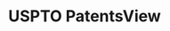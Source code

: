 ---
bigquery: https://console.cloud.google.com/bigquery?p=patents-public-data&d=patentsview&page=dataset
citation: Attribution should be given to PatentsView for use, distribution, or derivative
  works.
code: https://github.com/CSSIP-AIR/PatentsView-Code-Snippets/
contributors: USPTO
cost: None
description: 'PatentsView includes US patent data including raw data (summaries, applications,
  pregrant applications), disambugations of inventors and assignees, and inventor
  gender estimates.  Also foreign priority data, # of figures and sheets, and government
  interest statements.'
documentation: https://patentsview.org/query/builder-faqs
last_edit: Mon, 04 Apr 2022 19:02:57 GMT
location: https://patentsview.org/
maintained_by: USPTO
record_creation_timestamp: 12/2/2020 17:20:46
schema_fields: '[''disamb_assignee_id_20200630'', ''citation_id'', ''level_two'',
  ''term_grant'', ''disamb_inventor_id_20170808'', ''disamb_inventor_id_20200929'',
  ''male_flag'', ''sequence'', ''_102_date'', ''designation'', ''sector_title'', ''application_id'',
  ''assignee_id'', ''city'', ''disamb_inventor_id_20181127'', ''ipc_class'', ''main_group'',
  ''uuid'', ''length'', ''latitude'', ''inventor_id'', ''applicant_type'', ''disamb_inventor_id_20200630'',
  ''lawyer_id'', ''gi_statement'', ''reldocno'', ''category_id'', ''num_figures'',
  ''classification_data_source'', ''deceased'', ''county'', ''kind'', ''rawinventor_id'',
  ''text'', ''rule_47'', ''num_claims'', ''patent_id'', ''rel_id'', ''f371_date'',
  ''fname'', ''subgroup_id'', ''latin_name'', ''abstract'', ''disamb_assignee_id_20200929'',
  ''country'', ''status'', ''doc_type'', ''name_last'', ''disamb_inventor_id_20201229'',
  ''disamb_inventor_id_20180528'', ''series_code'', ''disamb_assignee_id_20191231'',
  ''classification_status'', ''publication_number'', ''number'', ''subclass'', ''role'',
  ''classification_level'', ''withdrawn'', ''ipc_version_indicator'', ''doctype'',
  ''location_id'', ''num'', ''contract_award_number'', ''disamb_inventor_id_20170307'',
  ''num_sheets'', ''rawlocation_id'', ''disclaimer_date'', ''field_id'', ''state_fips'',
  ''disamb_inventor_id_20171226'', ''dependent'', ''category'', ''disamb_assignee_id_20200331'',
  ''attribution_status'', ''disamb_inventor_id_20171003'', ''lapse_of_patent'', ''disamb_assignee_id_20181127'',
  ''title'', ''subcategory_id'', ''term_disclaimer'', ''rawassignee_id'', ''disamb_inventor_id_20191231'',
  ''date'', ''level_three'', ''county_fips'', ''action_date'', ''relkind'', ''variety'',
  ''type'', ''state'', ''disamb_inventor_id_20190820'', ''country_transformed'', ''subclass_id'',
  ''subsection_id'', ''_371_date'', ''term_extension'', ''organization'', ''exemplary'',
  ''longitude'', ''disamb_inventor_id_20190312'', ''name'', ''name_first'', ''lname'',
  ''f102_date'', ''disamb_assignee_id_20190820'', ''id'', ''level_one'', ''section'',
  ''disamb_inventor_id_20200331'', ''classification_value'', ''disamb_inventor_id_20191008'',
  ''disamb_assignee_id_20190312'', ''disamb_assignee_id_20191008'', ''field_title'',
  ''group_id'', ''latlong'', ''filename'', ''group'', ''symbol_position'', ''male'',
  ''subgroup'', ''organization_id'', ''mainclass_id'', ''section_id'']'
shortname: patentsview
tags:
- disambiguation
- United States
- gender
terms_of_use: Creative Commons Attribution 4.0 International License.
timeframe: 1963-1999
title: USPTO PatentsView
uuid: cf1780b1-e265-4e49-8d1d-83b9cfe0fd9a
---